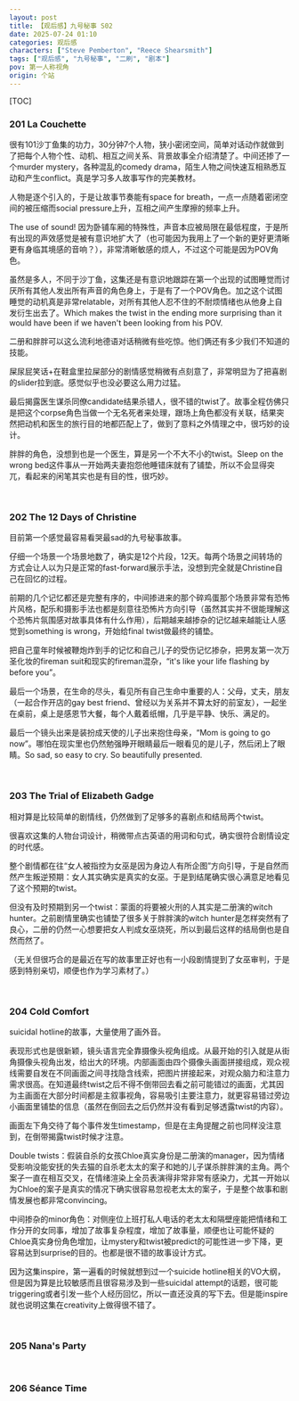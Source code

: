 ```yaml
---
layout: post
title: 【观后感】九号秘事 S02
date: 2025-07-24 01:10
categories: 观后感
characters: ["Steve Pemberton", "Reece Shearsmith"]
tags: ["观后感", "九号秘事", "二刷", "剧本"]
pov: 第一人称视角
origin: 个站
---
```


[TOC]

### 201 La Couchette

很有101沙丁鱼集的功力，30分钟7个人物，狭小密闭空间，简单对话动作就做到了把每个人物个性、动机、相互之间关系、背景故事全介绍清楚了。中间还掺了一个murder mystery，各种混乱的comedy drama，陌生人物之间快速互相熟悉互动和产生conflict。真是学习多人故事写作的完美教材。

人物是逐个引入的，于是让故事节奏能有space for breath，一点一点随着密闭空间的被压缩而social pressure上升，互相之间产生摩擦的频率上升。

The use of sound! 因为卧铺车厢的特殊性，声音本应被局限在最低程度，于是所有出现的声效感觉是被有意识地扩大了（也可能因为我用上了一个新的更好更清晰更有身临其境感的音响？），非常清晰敏感的烦人，不过这个可能是因为POV角色。

虽然是多人，不同于沙丁鱼，这集还是有意识地跟踪在第一个出现的试图睡觉而讨厌所有其他人发出所有声音的角色身上，于是有了一个POV角色。加之这个试图睡觉的动机真是非常relatable，对所有其他人忍不住的不耐烦情绪也从他身上自发衍生出去了。Which makes the twist in the ending more surprising than it would have been if we haven't been looking from his POV.

二册和胖胖可以这么流利地德语对话稍微有些吃惊。他们俩还有多少我们不知道的技能。

屎尿屁笑话+在鞋盒里拉屎部分的剧情感觉稍微有点刻意了，非常明显为了把喜剧的slider拉到底。感觉似乎也没必要这么用力过猛。

最后揭露医生谋杀同僚candidate结果杀错人，很不错的twist了。故事全程仿佛只是把这个corpse角色当做一个无名死者来处理，跟场上角色都没有关联，结果突然把动机和医生的旅行目的地都匹配上了，做到了意料之外情理之中，很巧妙的设计。

胖胖的角色，没想到也是一个医生，算是另一个不大不小的twist。Sleep on the wrong bed这件事从一开始两夫妻抱怨他睡错床就有了铺垫，所以不会显得突兀，看起来的闲笔其实也是有目的性，很巧妙。

<br>

### 202 The 12 Days of Christine

目前第一个感觉最容易看哭最sad的九号秘事故事。

仔细一个场景一个场景地数了，确实是12个片段，12天。每两个场景之间转场的方式会让人以为只是正常的fast-forward展示手法，没想到完全就是Christine自己在回忆的过程。

前期的几个记忆都还是完整有序的，中间掺进来的那个碎鸡蛋那个场景非常有恐怖片风格，配乐和摄影手法也都是刻意往恐怖片方向引导（虽然其实并不很能理解这个恐怖片氛围感对故事具体有什么作用），后期越来越掺杂的记忆越来越能让人感觉到something is wrong，开始给final twist做最终的铺垫。

把自己童年时候被鞭炮炸到手的记忆和自己儿子的受伤记忆掺杂，把男友第一次万圣化妆的fireman suit和现实的fireman混杂，“it's like your life flashing by before you”。

最后一个场景，在生命的尽头，看见所有自己生命中重要的人：父母，丈夫，朋友（一起合作开店的gay best friend、曾经以为关系并不算太好的前室友），一起坐在桌前，桌上是感恩节大餐，每个人戴着纸帽，几乎是平静、快乐、满足的。

最后一个镜头出来是装扮成天使的儿子出来抱住母亲，“Mom is going to go now”。哪怕在现实里也仍然勉强睁开眼睛最后一眼看见的是儿子，然后闭上了眼睛。So sad, so easy to cry. So beautifully presented.

<br>

### 203 The Trial of Elizabeth Gadge

相对算是比较简单的剧情线，仍然做到了足够多的喜剧点和结局两个twist。

很喜欢这集的人物台词设计，稍微带点古英语的用词和句式，确实很符合剧情设定的时代感。

整个剧情都在往“女人被指控为女巫是因为身边人有所企图”方向引导，于是自然而然产生叛逆预期：女人其实确实是真实的女巫。于是到结尾确实很心满意足地看见了这个预期的twist。

但没有及时预期到另一个twist：蒙面的将要被火刑的人其实是二册演的witch hunter。之前剧情里确实也铺垫了很多关于胖胖演的witch hunter是怎样突然有了良心，二册的仍然一心想要把女人判成女巫烧死，所以到最后这样的结局倒也是自然而然了。

（无关但很巧合的是最近在写的故事里正好也有一小段剧情提到了女巫审判，于是感到特别亲切，顺便也作为学习素材了。）

<br>

### 204 Cold Comfort

suicidal hotline的故事，大量使用了画外音。

表现形式也是很新颖，镜头语言完全靠摄像头视角组成。从最开始的引入就是从街角摄像头视角出发，给出大的环境。内部画面由四个摄像头画面拼接组成，观众视线需要自发在不同画面之间寻找隐含线索，把图片拼接起来，对观众脑力和注意力需求很高。在知道最终twist之后不得不倒带回去看之前可能错过的画面，尤其因为主画面在大部分时间都是主叙事视角，容易吸引主要注意力，就更容易错过旁边小画面里铺垫的信息（虽然在倒回去之后仍然并没有看到足够透露twist的内容）。

画面左下角交待了每个事件发生timestamp，但是在主角提醒之前也同样没注意到，在倒带揭露twist时候才注意。

Double twists：假装自杀的女孩Chloe真实身份是二册演的manager，因为情绪受影响没能安抚的失去猫的自杀老太太的案子和她的儿子谋杀胖胖演的主角。两个案子一直在相互交叉，在情绪渲染上全员表演得非常非常有感染力，尤其一开始以为Chloe的案子是真实的情况下确实很容易忽视老太太的案子，于是整个故事和剧情发展也都非常convincing。

中间掺杂的minor角色：对侧座位上班打私人电话的老太太和隔壁座能把情绪和工作分开的女同事，增加了故事复杂程度，增加了故事量，顺便也让可能怀疑的Chloe真实身份角色增加，让mystery和twist被predict的可能性进一步下降，更容易达到surprise的目的。也都是很不错的故事设计方式。

因为这集inspire，第一遍看的时候就想到过一个suicide hotline相关的VO大纲，但是因为算是比较敏感而且很容易涉及到一些suicidal attempt的话题，很可能triggering或者引发一些个人经历回忆，所以一直还没真的写下去。但是能inspire就也说明这集在creativity上做得很不错了。

<br>

### 205 Nana's Party

<br>

### 206 Séance Time
